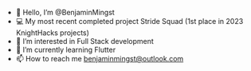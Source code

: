 - 👋 Hello, I’m @BenjaminMingst
- 💻 My most recent completed project Stride Squad (1st place in 2023 KnightHacks projects)
- 👀 I’m interested in Full Stack development
- 🌱 I’m currently learning Flutter
- 📫 How to reach me benjaminmingst@outlook.com

<!---
BenMingst/BenMingst is a ✨ special ✨ repository because its `README.md` (this file) appears on your GitHub profile.
You can click the Preview link to take a look at your changes.
--->
